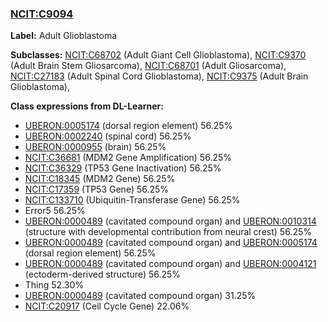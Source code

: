 
### [NCIT:C9094](http://purl.obolibrary.org/obo/NCIT_C9094)
**Label:** Adult Glioblastoma

**Subclasses:** [NCIT:C68702](http://purl.obolibrary.org/obo/NCIT_C68702) (Adult Giant Cell Glioblastoma), [NCIT:C9370](http://purl.obolibrary.org/obo/NCIT_C9370) (Adult Brain Stem Gliosarcoma), [NCIT:C68701](http://purl.obolibrary.org/obo/NCIT_C68701) (Adult Gliosarcoma), [NCIT:C27183](http://purl.obolibrary.org/obo/NCIT_C27183) (Adult Spinal Cord Glioblastoma), [NCIT:C9375](http://purl.obolibrary.org/obo/NCIT_C9375) (Adult Brain Glioblastoma), 

**Class expressions from DL-Learner:**

- [UBERON:0005174](http://purl.obolibrary.org/obo/UBERON_0005174) (dorsal region element) 56.25%
- [UBERON:0002240](http://purl.obolibrary.org/obo/UBERON_0002240) (spinal cord) 56.25%
- [UBERON:0000955](http://purl.obolibrary.org/obo/UBERON_0000955) (brain) 56.25%
- [NCIT:C36681](http://purl.obolibrary.org/obo/NCIT_C36681) (MDM2 Gene Amplification) 56.25%
- [NCIT:C36329](http://purl.obolibrary.org/obo/NCIT_C36329) (TP53 Gene Inactivation) 56.25%
- [NCIT:C18345](http://purl.obolibrary.org/obo/NCIT_C18345) (MDM2 Gene) 56.25%
- [NCIT:C17359](http://purl.obolibrary.org/obo/NCIT_C17359) (TP53 Gene) 56.25%
- [NCIT:C133710](http://purl.obolibrary.org/obo/NCIT_C133710) (Ubiquitin-Transferase Gene) 56.25%
- Error5 56.25%
- [UBERON:0000489](http://purl.obolibrary.org/obo/UBERON_0000489) (cavitated compound organ) and [UBERON:0010314](http://purl.obolibrary.org/obo/UBERON_0010314) (structure with developmental contribution from neural crest) 56.25%
- [UBERON:0000489](http://purl.obolibrary.org/obo/UBERON_0000489) (cavitated compound organ) and [UBERON:0005174](http://purl.obolibrary.org/obo/UBERON_0005174) (dorsal region element) 56.25%
- [UBERON:0000489](http://purl.obolibrary.org/obo/UBERON_0000489) (cavitated compound organ) and [UBERON:0004121](http://purl.obolibrary.org/obo/UBERON_0004121) (ectoderm-derived structure) 56.25%
- Thing 52.30%
- [UBERON:0000489](http://purl.obolibrary.org/obo/UBERON_0000489) (cavitated compound organ) 31.25%
- [NCIT:C20917](http://purl.obolibrary.org/obo/NCIT_C20917) (Cell Cycle Gene) 22.06%


